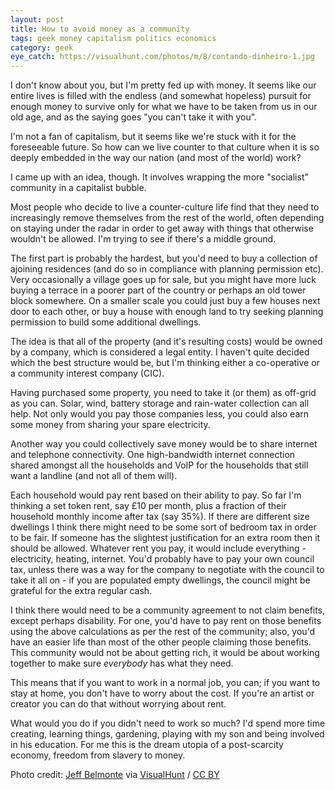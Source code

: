 ```yaml
---
layout: post
title: How to avoid money as a community
tags: geek money capitalism politics economics
category: geek
eye_catch: https://visualhunt.com/photos/m/8/contando-dinheiro-1.jpg
---
```


I don't know about you, but I'm pretty fed up with money. It seems like our entire lives is filled with the endless (and somewhat hopeless) pursuit for enough money to survive only for what we have to be taken from us in our old age, and as the saying goes "you can't take it with you".

I'm not a fan of capitalism, but it seems like we're stuck with it for the foreseeable future. So how can we live counter to that culture when it is so deeply embedded in the way our nation (and most of the world) work?

I came up with an idea, though. It involves wrapping the more "socialist" community in a capitalist bubble.

<!--more-->

Most people who decide to live a counter-culture life find that they need to increasingly remove themselves from the rest of the world, often depending on staying under the radar in order to get away with things that otherwise wouldn't be allowed. I'm trying to see if there's a middle ground.

The first part is probably the hardest, but you'd need to buy a collection of ajoining residences (and do so in compliance with planning permission etc). Very occasionally a village goes up for sale, but you might have more luck buying a terrace in a poorer part of the country or perhaps an old tower block somewhere. On a smaller scale you could just buy a few houses next door to each other, or buy a house with enough land to try seeking planning permission to build some additional dwellings.

The idea is that all of the property (and it's resulting costs) would be owned by a company, which is considered a legal entity. I haven't quite decided which the best structure would be, but I'm thinking either a co-operative or a community interest company (CIC).

Having purchased some property, you need to take it (or them) as off-grid as you can. Solar, wind, battery storage and rain-water collection can all help. Not only would you pay those companies less, you could also earn some money from sharing your spare electricity.

Another way you could collectively save money would be to share internet and telephone connectivity. One high-bandwidth internet connection shared amongst all the households and VoIP for the households that still want a landline (and not all of them will).

Each household would pay rent based on their ability to pay. So far I'm thinking a set token rent, say £10 per month, plus a fraction of their household monthly income after tax (say 35%). If there are different size dwellings I think there might need to be some sort of bedroom tax in order to be fair. If someone has the slightest justification for an extra room then it should be allowed. Whatever rent you pay, it would include everything - electricity, heating, internet. You'd probably have to pay your own council tax, unless there was a way for the company to negotiate with the council to take it all on - if you are populated empty dwellings, the council might be grateful for the extra regular cash.

I think there would need to be a community agreement to not claim benefits, except perhaps disability. For one, you'd have to pay rent on those benefits using the above calculations as per the rest of the community; also, you'd have an easier life than most of the other people claiming those benefits. This community would not be about getting rich, it would be about working together to make sure _everybody_ has what they need.

This means that if you want to work in a normal job, you can; if you want to stay at home, you don't have to worry about the cost. If you're an artist or creator you can do that without worrying about rent.

What would you do if you didn't need to work so much? I'd spend more time creating, learning things, gardening, playing with my son and being involved in his education. For me this is the dream utopia of a post-scarcity economy, freedom from slavery to money.



Photo credit: [Jeff Belmonte](https://www.flickr.com/photos/jeffbelmonte/8228640/) via [VisualHunt](https://visualhunt.com/re/da7cb6) / [CC BY](http://creativecommons.org/licenses/by/2.0/)